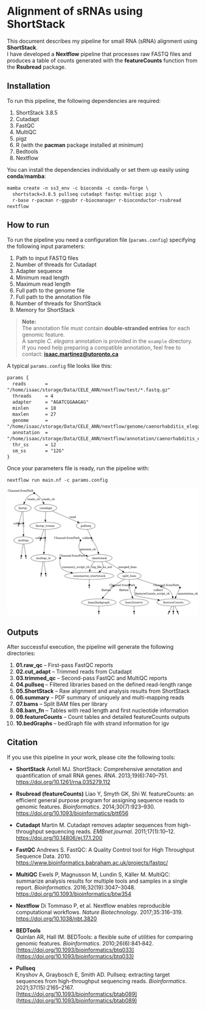 # Alignment of sRNAs using ShortStack

This document describes my pipeline for small RNA (sRNA) alignment using **ShortStack**.  
I have developed a **Nextflow** pipeline that processes raw FASTQ files and produces a table of counts generated with the **featureCounts** function from the **Rsubread** package.

## Installation

To run this pipeline, the following dependencies are required:

1. ShortStack 3.8.5
2. Cutadapt
3. FastQC
4. MultiQC
5. pigz
6. R (with the **pacman** package installed at minimum)
7. Bedtools
8. Nextflow

You can install the dependencies individually or set them up easily using **conda**/**mamba**:
```
mamba create -n ss3_env -c bioconda -c conda-forge \
  shortstack=3.8.5 pullseq cutadapt fastqc multiqc pigz \
  r-base r-pacman r-ggpubr r-biocmanager r-bioconductor-rsubread nextflow
```
## How to run

To run the pipeline you need a configuration file (`params.config`) specifying the following input parameters:

1. Path to input FASTQ files
2. Number of threads for Cutadapt
3. Adapter sequence
4. Minimum read length
5. Maximum read length
6. Full path to the genome file
7. Full path to the annotation file
8. Number of threads for ShortStack
9. Memory for ShortStack

> **Note:**  
> The annotation file must contain **double‑stranded entries** for each genomic feature.  
> A sample *C. elegans* annotation is provided in the `example` directory.  
> If you need help preparing a compatible annotation, feel free to contact: **isaac.martinez@utoronto.ca**

A typical `params.config` file looks like this:
```
params {
  reads       = "/home/isaac/storage/Data/CELE_ANN/nextflow/test/*.fastq.gz"
  threads     = 4
  adapter     = "AGATCGGAAGAG"
  minlen      = 18
  maxlen      = 27
  genome      = "/home/isaac/storage/Data/CELE_ANN/nextflow/genome/caenorhabditis_elegans.PRJNA13758.WBPS19.genomic.fa"
  annotation  = "/home/isaac/storage/Data/CELE_ANN/nextflow/annotation/caenorhabditis_elegans.PRJNA13758.WBP19.overlapping_annotation.gff3"
  thr_ss      = 12
  sm_ss       = "12G"
}
```
Once your parameters file is ready, run the pipeline with:
```
nextflow run main.nf -c params.config
```

![Workflow DAG](docs/flowchart.png)




## Outputs

After successful execution, the pipeline will generate the following directories:

1. **01.raw_qc** – First-pass FastQC reports
2. **02.cut_adapt** – Trimmed reads from Cutadapt
3. **03.trimmed_qc** – Second-pass FastQC and MultiQC reports
4. **04.pullseq** – Filtered libraries based on the defined read-length range
5. **05.ShortStack** – Raw alignment and analysis results from ShortStack
6. **06.summary** – PDF summary of uniquely and multi-mapping reads
7. **07.bams** – Split BAM files per library
8. **08.bam_fn** – Tables with read length and first nucleotide information
9. **09.featureCounts** – Count tables and detailed featureCounts outputs
10. **10.bedGraphs** – bedGraph file with strand information for igv
## Citation

If you use this pipeline in your work, please cite the following tools:

- **ShortStack**
  Axtell MJ. ShortStack: Comprehensive annotation and quantification of small RNA genes. *RNA*. 2013;19(6):740–751.
  https://doi.org/10.1261/rna.035279.112

- **Rsubread (featureCounts)**
  Liao Y, Smyth GK, Shi W. featureCounts: an efficient general purpose program for assigning sequence reads to genomic features. *Bioinformatics*. 2014;30(7):923–930.
  https://doi.org/10.1093/bioinformatics/btt656

- **Cutadapt**
  Martin M. Cutadapt removes adapter sequences from high-throughput sequencing reads. *EMBnet.journal*. 2011;17(1):10–12.
  https://doi.org/10.14806/ej.17.1.200

- **FastQC**
  Andrews S. FastQC: A Quality Control tool for High Throughput Sequence Data. 2010.
  https://www.bioinformatics.babraham.ac.uk/projects/fastqc/

- **MultiQC**
  Ewels P, Magnusson M, Lundin S, Käller M. MultiQC: summarize analysis results for multiple tools and samples in a single report. *Bioinformatics*. 2016;32(19):3047–3048.  
  https://doi.org/10.1093/bioinformatics/btw354

- **Nextflow**
  Di Tommaso P, et al. Nextflow enables reproducible computational workflows. *Nature Biotechnology*. 2017;35:316–319.
  https://doi.org/10.1038/nbt.3820

- **BEDTools**  
  Quinlan AR, Hall IM. BEDTools: a flexible suite of utilities for comparing genomic features. *Bioinformatics*. 2010;26(6):841‑842.  
  [https://doi.org/10.1093/bioinformatics/btq033](https://doi.org/10.1093/bioinformatics/btq033)

- **Pullseq**  
  Knyshov A, Graybosch E, Smith AD. Pullseq: extracting target sequences from high-throughput sequencing reads. *Bioinformatics*. 2021;37(15):2165–2167.  
  [https://doi.org/10.1093/bioinformatics/btab089](https://doi.org/10.1093/bioinformatics/btab089)


